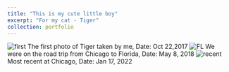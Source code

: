 ```yaml
---
title: "This is my cute little boy"
excerpt: "For my cat - Tiger"
collection: portfolio
---
```


![first](https://user-images.githubusercontent.com/10067151/151651158-388aaaeb-f5b7-49e7-b14d-743546113b4f.jpg)
The first photo of Tiger taken by me, Date: Oct 22,2017
![FL](https://user-images.githubusercontent.com/10067151/151651190-5fe12b82-bb79-4207-86fe-d9130c4fd477.jpg)
We were on the road trip from Chicago to Florida, Date: May 8, 2018
![recent](https://user-images.githubusercontent.com/10067151/151651250-4bb9e7ab-a64a-44ee-bd4d-8e98b319dd3c.jpg)
Most recent at Chicago, Date: Jan 17, 2022
